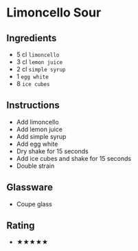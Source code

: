 # Limoncello Sour

## Ingredients
- 5 cl `limoncello`
- 3 cl `lemon juice`
- 2 cl `simple syrup`
- 1 `egg white`
- 8 `ice cubes`

## Instructions
- Add limoncello
- Add lemon juice
- Add simple syrup
- Add egg white
- Dry shake for 15 seconds
- Add ice cubes and shake for 15 seconds
- Double strain

## Glassware
- Coupe glass

## Rating
- ★★★★★